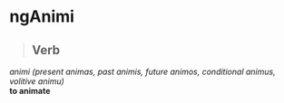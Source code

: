 ngAnimi
=======

> ## Verb
  *animi (present animas, past animis, future animos, conditional animus, volitive animu)*
  <br />
  **to animate**